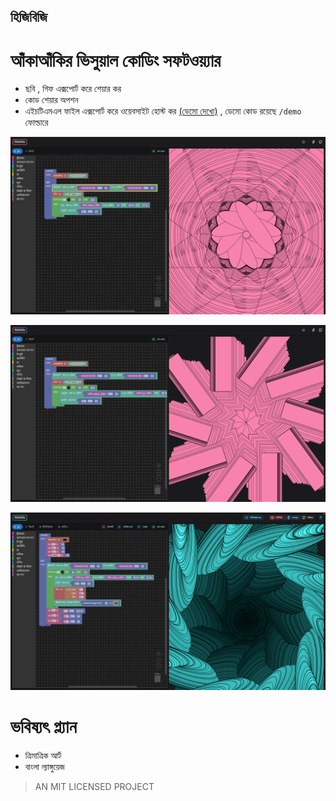 ## হিজিবিজি

# আঁকাআঁকির ভিসুয়াল কোডিং সফটওয়্যার

- ছবি , গিফ এক্সপোর্ট করে শেয়ার কর
- কোড শেয়ার অপশন
- এইচটিএমএল ফাইল এক্সপোর্ট করে ওয়েবসাইট হোস্ট কর [(ডেমো দেখো)](https://hijibiji-demo.netlify.app/) , ডেমো কোড রয়েছে `/demo` ফোল্ডারে

![Ellipse Flower](./examples/flower_ellipse.png)

![Rect Flower](./examples/flower_rect.png)

![Ellipse Cave](./examples/cave.png)

# ভবিষ্যৎ প্ল্যান

- ত্রিমাত্রিক আর্ট
- বাংলা ল্যাঙ্গুয়েজ

> AN MIT LICENSED PROJECT
